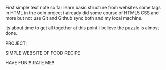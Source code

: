 First simple text note
so far learn basic structure from websites some tags in HTML in the odin project i already did some course of HTML5 CSS and more but not use Git and Github sync both and my local machine.

its about time to get all together at this point i believe the puzzle is almost done.

PROJECT:

SIMPLE WEBSITE OF FOOD RECIPE 

HAVE FUN!!!
RATE ME!!